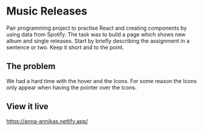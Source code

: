 # Music Releases
Pair programming project to practise React and creating components by using data from Spotify. The task was to build a page which shows new album and single releases. 
Start by briefly describing the assignment in a sentence or two. Keep it short and to the point.

## The problem

We had a hard time with the hover and the Icons. For some reason the Icons only appear when having the pointer over the Icons. 

## View it live

https://anna-annikas.netlify.app/
